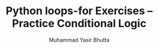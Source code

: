 ---
layout: exercises
title: Python loops-for Exercises – Practice Conditional Logic
description: Practice Python loops-for statements with beginner-friendly exercises. Strengthen your understanding of conditional logic, syntax, and control flow with hands-on coding problems.
keywords: Python if elif else exercises, Python conditional logic practice, if else statements Python, beginner Python exercises, Python control flow practice, Python decision making problems, Python conditionals coding tasks
author: "Muhammad Yasir Bhutta"
toc: toc/python.html
topic: "loops-for"
course: "python"
prev: "/python/docs/loops-for/practice-and-progress/find-fix-mistakes-loops-for.html"
next: "/python/docs/loops-for/practice-and-progress/mini-projects-loops-for.html"
show_practice_progress: true
show_mini_project: null
show_toc: true
breadcrumb:
  - title: Home
    url: /
  - title: python
    url: /python/
  - title: Control Flow
    url: /python/docs/control-flow/
  - title: For Loop
    url: /python/docs/loops-for/
---